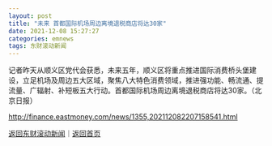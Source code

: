 ```yaml
---
layout: post
title: "未来 首都国际机场周边离境退税商店将达30家"
date: 2021-12-08 15:27:27
categories: emnews
tags: 东财滚动新闻
---
```


记者昨天从顺义区党代会获悉，未来五年，顺义区将重点推进国际消费桥头堡建设，立足机场及周边五大区域，聚焦八大特色消费领域，推进强功能、畅流通、提流量、广辐射、补短板五大行动。首都国际机场周边离境退税商店将达30家。（北京日报）

<http://finance.eastmoney.com/news/1355,202112082207158541.html>

[返回东财滚动新闻](//finews.withounder.com/emnews/)｜[返回首页](//finews.withounder.com/)